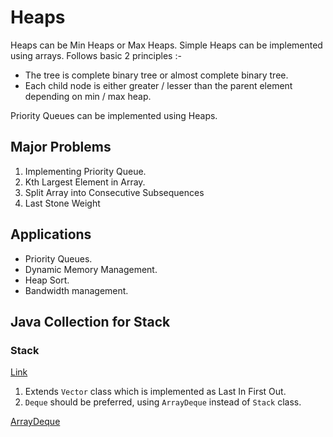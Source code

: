 # Heaps

Heaps can be Min Heaps or Max Heaps.
Simple Heaps can be implemented using arrays.
Follows basic 2 principles :-

- The tree is complete binary tree or almost complete binary tree.
- Each child node is either greater / lesser than the parent element depending on min / max heap.

Priority Queues can be implemented using Heaps.

## Major Problems

1. Implementing Priority Queue.
2. Kth Largest Element in Array.
3. Split Array into Consecutive Subsequences
4. Last Stone Weight

## Applications

- Priority Queues.
- Dynamic Memory Management.
- Heap Sort.
- Bandwidth management.

## Java Collection for Stack

### Stack<E>

[Link](https://docs.oracle.com/en/java/javase/11/docs/api/java.base/java/util/Stack.html)

1. Extends `Vector` class which is implemented as Last In First Out.
2. `Deque` should be preferred, using `ArrayDeque` instead of `Stack` class.

[ArrayDeque](https://docs.oracle.com/en/java/javase/11/docs/api/java.base/java/util/ArrayDeque.html)
